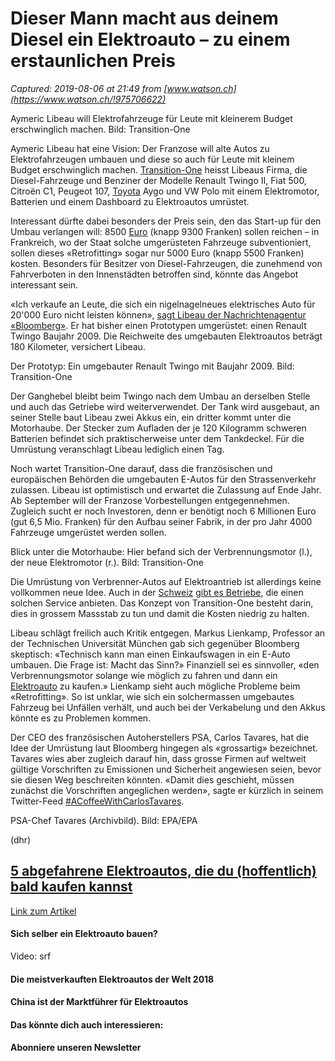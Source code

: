 # Dieser Mann macht aus deinem Diesel ein Elektroauto – zu einem erstaunlichen Preis

_Captured: 2019-08-06 at 21:49 from [www.watson.ch](https://www.watson.ch/!975706622)_

Aymeric Libeau will Elektrofahrzeuge für Leute mit kleinerem Budget erschwinglich machen.  Bild: Transition-One

Aymeric Libeau hat eine Vision: Der Franzose will alte Autos zu Elektrofahrzeugen umbauen und diese so auch für Leute mit kleinem Budget erschwinglich machen. [Transition-One](https://transition-one.fr/) heisst Libeaus Firma, die Diesel-Fahrzeuge und Benziner der Modelle Renault Twingo II, Fiat 500, Citroën C1, Peugeot 107, [Toyota](/Toyota) Aygo und VW Polo mit einem Elektromotor, Batterien und einem Dashboard zu Elektroautos umrüstet. 

Interessant dürfte dabei besonders der Preis sein, den das Start-up für den Umbau verlangen will: 8500 [Euro](/Euro) (knapp 9300 Franken) sollen reichen – in Frankreich, wo der Staat solche umgerüsteten Fahrzeuge subventioniert, sollen dieses «Retrofitting» sogar nur 5000 Euro (knapp 5500 Franken) kosten. Besonders für Besitzer von Diesel-Fahrzeugen, die zunehmend von Fahrverboten in den Innenstädten betroffen sind, könnte das Angebot interessant sein. 

«Ich verkaufe an Leute, die sich ein nigelnagelneues elektrisches Auto für 20'000 Euro nicht leisten können», [sagt Libeau der Nachrichtenagentur «Bloomberg»](https://www.bloomberg.com/news/articles/2019-07-31/there-s-a-5-600-electric-moonshot-for-your-combustion-clunker). Er hat bisher einen Prototypen umgerüstet: einen Renault Twingo Baujahr 2009. Die Reichweite des umgebauten Elektroautos beträgt 180 Kilometer, versichert Libeau. 

Der Prototyp: Ein umgebauter Renault Twingo mit Baujahr 2009. Bild: Transition-One

Der Ganghebel bleibt beim Twingo nach dem Umbau an derselben Stelle und auch das Getriebe wird weiterverwendet. Der Tank wird ausgebaut, an seiner Stelle baut Libeau zwei Akkus ein, ein dritter kommt unter die Motorhaube. Der Stecker zum Aufladen der je 120 Kilogramm schweren Batterien befindet sich praktischerweise unter dem Tankdeckel. Für die Umrüstung veranschlagt Libeau lediglich einen Tag. 

Noch wartet Transition-One darauf, dass die französischen und europäischen Behörden die umgebauten E-Autos für den Strassenverkehr zulassen. Libeau ist optimistisch und erwartet die Zulassung auf Ende Jahr. Ab September will der Franzose Vorbestellungen entgegennehmen. Zugleich sucht er noch Investoren, denn er benötigt noch 6 Millionen Euro (gut 6,5 Mio. Franken) für den Aufbau seiner Fabrik, in der pro Jahr 4000 Fahrzeuge umgerüstet werden sollen. 

Blick unter die Motorhaube: Hier befand sich der Verbrennungsmotor (l.), der neue Elektromotor (r.).  Bild: Transition-One

Die Umrüstung von Verbrenner-Autos auf Elektroantrieb ist allerdings keine vollkommen neue Idee. Auch in der [Schweiz](/Schweiz) [gibt es Betriebe](http://www.eatstoll.ch/Elektroauto/), die einen solchen Service anbieten. Das Konzept von Transition-One besteht darin, dies in grossem Massstab zu tun und damit die Kosten niedrig zu halten. 

Libeau schlägt freilich auch Kritik entgegen. Markus Lienkamp, Professor an der Technischen Universität München gab sich gegenüber Bloomberg skeptisch: «Technisch kann man einen Einkaufswagen in ein E-Auto umbauen. Die Frage ist: Macht das Sinn?» Finanziell sei es sinnvoller, «den Verbrennungsmotor solange wie möglich zu fahren und dann ein [Elektroauto](/Elektroauto) zu kaufen.» Lienkamp sieht auch mögliche Probleme beim «Retrofitting». So ist unklar, wie sich ein solchermassen umgebautes Fahrzeug bei Unfällen verhält, und auch bei der Verkabelung und den Akkus könnte es zu Problemen kommen. 

Der CEO des französischen Autoherstellers PSA, Carlos Tavares, hat die Idee der Umrüstung laut Bloomberg hingegen als «grossartig» bezeichnet. Tavares wies aber zugleich darauf hin, dass grosse Firmen auf weltweit gültige Vorschriften zu Emissionen und Sicherheit angewiesen seien, bevor sie diesen Weg beschreiten könnten. «Damit dies geschieht, müssen zunächst die Vorschriften angeglichen werden», sagte er kürzlich in seinem Twitter-Feed [#ACoffeeWithCarlosTavares](https://twitter.com/hashtag/acoffeewithcarlostavares). 

PSA-Chef Tavares (Archivbild). Bild: EPA/EPA

(dhr)

## [5 abgefahrene Elektroautos, die du (hoffentlich) bald kaufen kannst](/leben/elektroauto/761362594-5-elektroautos-mit-richtig-abgefahrenen-features-die-bald-erscheinen)

[Link zum Artikel](/leben/elektroauto/761362594-5-elektroautos-mit-richtig-abgefahrenen-features-die-bald-erscheinen)

#### Sich selber ein Elektroauto bauen?

Video: srf

#### Die meistverkauften Elektroautos der Welt 2018

#### China ist der Marktführer für Elektroautos

#### Das könnte dich auch interessieren:

#### Abonniere unseren Newsletter
